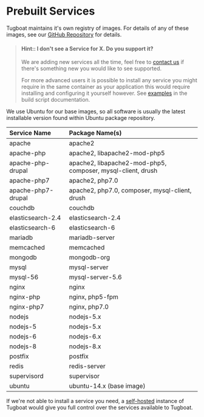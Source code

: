 # Prebuilt Services

Tugboat maintains it's own registry of images. For details of any of these
images, see our
[GitHub Repository](https://github.com/Lullabot/tugboat-registry) for details.

> #### Hint:: I don't see a Service for X. Do you support it?
>
> We are adding new services all the time, feel free to
> [contact us](https://tugboat.qa/support) if there's something new you would
> like to see supported.
>
> For more advanced users it is possible to install any service you might
> require in the same container as your application this would require
> installing and configuring it yourself however. See
> [examples](../../examples/index.md) in the build script
> documentation.

We use Ubuntu for our base images, so all software is usually the latest
installable version found within Ubuntu package repository.

| Service Name       | Package Name(s)                                             |
| :----------------- | :---------------------------------------------------------- |
| apache             | apache2                                                     |
| apache-php         | apache2, libapache2-mod-php5                                |
| apache-php-drupal  | apache2, libapache2-mod-php5, composer, mysql-client, drush |
| apache-php7        | apache2, php7.0                                             |
| apache-php7-drupal | apache2, php7.0, composer, mysql-client, drush              |
| couchdb            | couchdb                                                     |
| elasticsearch-2.4  | elasticsearch-2.4                                           |
| elasticsearch-6    | elasticsearch-6                                             |
| mariadb            | mariadb-server                                              |
| memcached          | memcached                                                   |
| mongodb            | mongodb-org                                                 |
| mysql              | mysql-server                                                |
| mysql-56           | mysql-server-5.6                                            |
| nginx              | nginx                                                       |
| nginx-php          | nginx, php5-fpm                                             |
| nginx-php7         | nginx, php7.0                                               |
| nodejs             | nodejs-5.x                                                  |
| nodejs-5           | nodejs-5.x                                                  |
| nodejs-6           | nodejs-6.x                                                  |
| nodejs-8           | nodejs-8.x                                                  |
| postfix            | postfix                                                     |
| redis              | redis-server                                                |
| supervisord        | supervisor                                                  |
| ubuntu             | ubuntu-14.x (base image)                                    |

If we're not able to install a service you need, a
[self-hosted](https://tugboat.qa/enterprise) instance of Tugboat would give you
full control over the services available to Tugboat.
